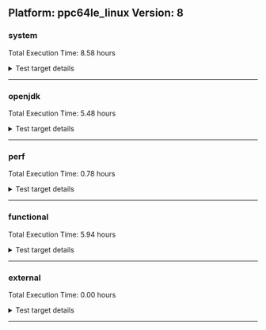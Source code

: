## Platform: ppc64le_linux Version: 8 

###  system
 Total Execution Time:  8.58  hours
<details><summary>Test target details</summary>

| Test Name | Time |
| --- | --- |
| TestJlmRemoteThreadAuth_0 | 758421.00  ms|
| TestJlmRemoteThreadAuth_1 | 730643.00  ms|
| TestJlmRemoteThreadNoAuth_0 | 720322.00  ms|
| TestJlmRemoteThreadNoAuth_1 | 700472.00  ms|
| MiniMix_aot_5m_0 | 691215.00  ms|
| TestJlmRemoteClassAuth_0 | 670221.00  ms|
| TestJlmRemoteClassNoAuth_0 | 651254.00  ms|
| TestJlmRemoteClassAuth_1 | 645813.00  ms|
| TestJlmRemoteClassNoAuth_1 | 628321.00  ms|
| SharedClasses.SCM23.MultiCL_0 | 563553.00  ms|
| SharedClasses.SCM23.MultiCL_1 | 494131.00  ms|
| SharedClasses.SCM23.MultiThreadMultiCL_1 | 412065.00  ms|
| SharedClasses.SCM23.MultiThreadMultiCL_0 | 399437.00  ms|
| TestJlmRemoteMemoryAuth_0 | 355839.00  ms|
| ConcurrentLoadTest_5m_1 | 350662.00  ms|
| ConcurrentLoadTest_5m_0 | 347941.00  ms|
| MiniMix_5m_0 | 345604.00  ms|
| TestJlmRemoteMemoryNoAuth_0 | 344053.00  ms|
| MiniMix_5m_1 | 343866.00  ms|
| MiniMix_5min_jdk8_0 | 331696.00  ms|
| TestJlmRemoteMemoryAuth_1 | 331157.00  ms|
| TestJlmRemoteMemoryNoAuth_1 | 321548.00  ms|
| DBBLoadTest_5m_1 | 312552.00  ms|
| NioLoadTest_5m_1 | 310542.00  ms|
| NioLoadTest_5m_0 | 310447.00  ms|
| DBBLoadTest_5m_0 | 310130.00  ms|
| MauveSingleThrdLoad_J9_5m_0 | 306028.00  ms|
| MauveSingleInvocLoad_J9_5m_0 | 305856.00  ms|
| MauveSingleInvocLoad_J9_5m_1 | 305613.00  ms|
| MauveSingleThrdLoad_J9_5m_1 | 305522.00  ms|
| DaaLoadTest_daa1_5m_0 | 305141.00  ms|
| DaaLoadTest_all_5m_0 | 305055.00  ms|
| MauveMultiThrdLoad_5m_1 | 305054.00  ms|
| LambdaLoadTest_J9_5m_0 | 305054.00  ms|
| LambdaLoadTest_CS_5m_0 | 304980.00  ms|
| DaaLoadTest_daa2_5m_0 | 304977.00  ms|
| DaaLoadTest_daa1_CS_5m_0 | 304907.00  ms|
| DaaLoadTest_daa3_5m_0 | 304827.00  ms|
| DaaLoadTest_all_CS_5m_0 | 304782.00  ms|
| HeapHogLoadTest_5m_0 | 304756.00  ms|
| LambdaLoadTest_HS_5m_1 | 304751.00  ms|
| DaaLoadTest_daa1_5m_1 | 304743.00  ms|
| MauveMultiThrdLoad_5m_0 | 304742.00  ms|
| DaaLoadTest_daa2_CS_5m_0 | 304714.00  ms|
| LambdaLoadTest_J9_5m_1 | 304654.00  ms|
| ObjectTreeLoadTest_5m_0 | 304644.00  ms|
| LambdaLoadTest_HS_5m_0 | 304480.00  ms|
| DaaLoadTest_all_5m_1 | 304475.00  ms|
| DaaLoadTest_daa3_CS_5m_0 | 304474.00  ms|
| ClassLoadingTest_CS_5m_0 | 304468.00  ms|
| DaaLoadTest_daa2_5m_1 | 304468.00  ms|
| MathLoadTest_bigdecimal_CS_5m_0 | 304457.00  ms|
| MathLoadTest_all_CS_5m_0 | 304433.00  ms|
| MathLoadTest_autosimd_CS_5m_0 | 304300.00  ms|
| HeapHogLoadTest_5m_1 | 304214.00  ms|
| DaaLoadTest_daa3_5m_1 | 304184.00  ms|
| ObjectTreeLoadTest_5m_1 | 304137.00  ms|
| ClassLoadingTest_5m_0 | 304137.00  ms|
| MauveSingleInvocLoad_HS_5m_0 | 304129.00  ms|
| MauveSingleThrdLoad_HS_5m_0 | 304129.00  ms|
| ClassLoadingTest_5m_1 | 304002.00  ms|
| MathLoadTest_all_5m_1 | 303934.00  ms|
| MauveSingleThrdLoad_HS_5m_1 | 303868.00  ms|
| MathLoadTest_bigdecimal_5m_1 | 303858.00  ms|
| MauveSingleInvocLoad_HS_5m_1 | 303850.00  ms|
| UtilLoadTest_5m_1 | 303842.00  ms|
| MathLoadTest_autosimd_5m_1 | 303756.00  ms|
| LangLoadTest_5m_1 | 303746.00  ms|
| UtilLoadTest_5m_0 | 303724.00  ms|
| MathLoadTest_bigdecimal_5m_0 | 303720.00  ms|
| MathLoadTest_all_5m_0 | 303676.00  ms|
| LangLoadTest_5m_0 | 303568.00  ms|
| MathLoadTest_autosimd_5m_0 | 303545.00  ms|
| HCRLateAttachWorkload_0 | 266501.00  ms|
| HCRLateAttachWorkload_1 | 255337.00  ms|
| SharedClasses.SCM23.MultiThread_1 | 235231.00  ms|
| SharedClasses.SCM23.MultiThread_0 | 232270.00  ms|
| MauveSingleThrdLoad_HS_0 | 207944.00  ms|
| SharedClasses.SCM01.SingleCL_0 | 190752.00  ms|
| MauveMultiThrdLoad_0 | 162693.00  ms|
| ConcurrentLoadTest_0 | 161741.00  ms|
| TestJlmRemoteNotifierProxyAuth_0 | 149087.00  ms|
| TestJlmRemoteNotifierProxyAuth_1 | 145368.00  ms|
| NioLoadTest_0 | 141283.00  ms|
| SharedClasses.SCM01.MultiCL_0 | 129537.00  ms|
| SharedClasses.SCM01.MultiCL_1 | 128225.00  ms|
| SC_Softmx_UpDown_1 | 120855.00  ms|
| SC_Softmx_UpDown_0 | 116338.00  ms|
| SC_Softmx_Increase_1 | 110055.00  ms|
| SC_Softmx_Increase_0 | 109478.00  ms|
| SharedClassesAPI_0 | 100054.00  ms|
| SharedClassesAPI_1 | 98353.00  ms|
| SharedClasses.SCM01.MultiThreadMultiCL_1 | 97592.00  ms|
| MathLoadTest_all_0 | 96601.00  ms|
| SharedClasses.SCM01.MultiThreadMultiCL_0 | 94865.00  ms|
| MathLoadTest_bigdecimal_0 | 88158.00  ms|
| SharedClasses.SCM01.MultiThread_1 | 64933.00  ms|
| SharedClasses.SCM01.MultiThread_0 | 64523.00  ms|
| SharedClasses.SCM23.SingleCL_1 | 49148.00  ms|
| SharedClasses.SCM23.SingleCL_0 | 48387.00  ms|
| SharedClasses.SCM01.SingleCL_1 | 48186.00  ms|
| ParallelStreamsLoadTest_J9_0 | 45483.00  ms|
| ParallelStreamsLoadTest_CS_0 | 44926.00  ms|
| ParallelStreamsLoadTest_J9_1 | 41747.00  ms|
| ClassLoadingTest_0 | 39599.00  ms|
| LockingLoadTest_0 | 33809.00  ms|
| LockingLoadTest_1 | 32738.00  ms|
| TestJlmLocal_0 | 28207.00  ms|
| ParallelStreamsLoadTest_HS_1 | 28205.00  ms|
| TestJlmLocal_1 | 27293.00  ms|
| ParallelStreamsLoadTest_HS_0 | 26866.00  ms|
| SharedClassesWorkload_0 | 19622.00  ms|
| SharedClassesWorkload_1 | 19517.00  ms|
| DirectByteBufferLoadTest_0 | 19205.00  ms|
| OAuthTest_0 | 13990.00  ms|
| UtilLoadTest_0 | 8685.00  ms|
| LangLoadTest_0 | 8518.00  ms|
| MauveSingleInvocLoad_HS_0 | 7767.00  ms|
| MathLoadTest_autosimd_0 | 5867.00  ms|
| jcstress_SampleTestBench_0 | 5855.00  ms|
| TestIBMJlmLocal_0 | 2933.00  ms|
| TestIBMJlmLocal_1 | 2728.00  ms|
| LambdaLoadTest_Hotspot_0 | 2605.00  ms|
| MachineInfo_0 | 653.00  ms|
| JdiTest_2 | 21.00  ms|
| JdiTest_1 | 21.00  ms|
| JdiTest_0 | 21.00  ms|
| MauveSingleInvocLoad_CS_5m_0 | 20.00  ms|
| MauveSingleThrdLoad_CS_5m_0 | 20.00  ms|
| MauveMultiThrdLoad_CS_5m_0 | 19.00  ms|
| TestJlmRemoteMemoryNoAuth_2 | 19.00  ms|
| ConcurrentLoadTest_5m_2 | 17.00  ms|
| MathLoadTest_all_5m_2 | 17.00  ms|
| MiniMix_5m_2 | 17.00  ms|
| DBBLoadTest_5m_2 | 17.00  ms|
| LockingLoadTest_2 | 17.00  ms|
| UtilLoadTest_5m_2 | 16.00  ms|
| SC_Softmx_JitAot_Linux_1 | 16.00  ms|
| LangLoadTest_5m_2 | 16.00  ms|
| HCRLateAttachWorkload_2 | 16.00  ms|
| TestIBMJlmRemoteClassNoAuth_SE80_Linux_1 | 16.00  ms|
| TestIBMJlmRemoteClassNoAuth_SE80_0 | 16.00  ms|
| TestIBMJlmRemoteClassAuth_SE80_1 | 16.00  ms|
| SC_Softmx_JitAot_Linux_0 | 16.00  ms|
| TestJlmRemoteMemoryAuth_2 | 15.00  ms|
| SC_Softmx_JitAot_1 | 15.00  ms|
| SC_Softmx_JitAot_0 | 15.00  ms|
| MauveMultiThrdLoad_5m_2 | 15.00  ms|
| TestIBMJlmRemoteClassAuth_SE80_0 | 15.00  ms|
| ClassLoadingTest_5m_2 | 15.00  ms|
| TestIBMJlmRemoteMemoryAuth_SE80_Linux_0 | 15.00  ms|
| TestIBMJlmRemoteMemoryNoAuth_SE80_Linux_0 | 15.00  ms|
| TestIBMJlmRemoteClassAuth_SE80_Linux_1 | 15.00  ms|
| MauveSingleInvocLoad_HS_5m_2 | 15.00  ms|
| TestJlmRemoteClassNoAuth_2 | 15.00  ms|
| TestIBMJlmRemoteClassNoAuth_SE80_1 | 15.00  ms|
| TestJlmRemoteThreadNoAuth_2 | 15.00  ms|
| TestIBMJlmRemoteMemoryNoAuth_SE80_Linux_1 | 15.00  ms|
| TestIBMJlmRemoteMemoryNoAuth_SE80_0 | 15.00  ms|
| TestIBMJlmRemoteMemoryAuth_SE80_1 | 15.00  ms|
| TestIBMJlmRemoteMemoryAuth_SE80_Linux_1 | 15.00  ms|
| TestIBMJlmRemoteClassNoAuth_SE80_Linux_0 | 15.00  ms|
| TestIBMJlmRemoteClassAuth_SE80_Linux_0 | 15.00  ms|
| TestJlmRemoteNotifierProxyAuth_2 | 15.00  ms|
| MathLoadTest_autosimd_5m_2 | 14.00  ms|
| TestIBMJlmRemoteMemoryNoAuth_SE80_1 | 14.00  ms|
| TestIBMJlmRemoteMemoryAuth_SE80_0 | 14.00  ms|
| TestJlmRemoteClassAuth_2 | 14.00  ms|
| TestJlmLocal_2 | 14.00  ms|
| TestJlmRemoteThreadAuth_2 | 14.00  ms|
| MathLoadTest_bigdecimal_5m_2 | 14.00  ms|
| LambdaLoadTest_HS_5m_2 | 14.00  ms|
| NioLoadTest_5m_2 | 14.00  ms|
| UtilLoadTest_2 | 14.00  ms|
| MauveSingleThrdLoad_HS_1 | 14.00  ms|
| ParallelStreamsLoadTest_HS_2 | 13.00  ms|
| MauveSingleThrdLoad_HS_5m_2 | 13.00  ms|
| NioLoadTest_2 | 13.00  ms|
| LangLoadTest_1 | 13.00  ms|
| MauveMultiThrdLoad_1 | 13.00  ms|
| MathLoadTest_autosimd_1 | 13.00  ms|
| MathLoadTest_all_2 | 13.00  ms|
| MathLoadTest_all_1 | 13.00  ms|
| MathLoadTest_bigdecimal_1 | 13.00  ms|
| MathLoadTest_autosimd_2 | 13.00  ms|
| UtilLoadTest_1 | 13.00  ms|
| ClassLoadingTest_1 | 13.00  ms|
| ClassLoadingTest_2 | 13.00  ms|
| MauveMultiThrdLoad_2 | 13.00  ms|
| MauveSingleThrdLoad_HS_2 | 12.00  ms|
| LambdaLoadTest_Hotspot_2 | 12.00  ms|
| DirectByteBufferLoadTest_2 | 12.00  ms|
| MathLoadTest_bigdecimal_2 | 12.00  ms|
| DirectByteBufferLoadTest_1 | 12.00  ms|
| LambdaLoadTest_Hotspot_1 | 12.00  ms|
| NioLoadTest_1 | 12.00  ms|
| MauveSingleInvocLoad_HS_2 | 12.00  ms|
| ConcurrentLoadTest_1 | 12.00  ms|
| LangLoadTest_2 | 12.00  ms|
| MauveSingleInvocLoad_HS_1 | 12.00  ms|
| ConcurrentLoadTest_2 | 12.00  ms|
</details>

---

###  openjdk
 Total Execution Time:  5.48  hours
<details><summary>Test target details</summary>

| Test Name | Time |
| --- | --- |
| jdk_security3_1 | 1283429.00  ms|
| jdk_security3_0 | 1266617.00  ms|
| hotspot_jre_0 | 1213611.00  ms|
| jdk_jfr_0 | 1163857.00  ms|
| jdk_jfr_1 | 1017109.00  ms|
| hotspot_jre_1 | 1016337.00  ms|
| jdk_other_0 | 981090.00  ms|
| jdk_other_1 | 978230.00  ms|
| jdk_nio_0 | 807842.00  ms|
| jdk_util_0 | 744400.00  ms|
| jdk_nio_1 | 715399.00  ms|
| jdk_util_1 | 677623.00  ms|
| jdk_jdi_0 | 585694.00  ms|
| jdk_rmi_0 | 518467.00  ms|
| jdk_rmi_1 | 478232.00  ms|
| jdk_net_0 | 371628.00  ms|
| jdk_net_1 | 346414.00  ms|
| jdk_jmx_0 | 309957.00  ms|
| hotspot_custom_0 | 306887.00  ms|
| hotspot_custom_1 | 305746.00  ms|
| jdk_beans_0 | 280633.00  ms|
| jdk_tools_0 | 265804.00  ms|
| jdk_lang_1 | 262642.00  ms|
| jdk_lang_0 | 241206.00  ms|
| jdk_jmx_1 | 236428.00  ms|
| jdk_security4_0 | 233601.00  ms|
| jdk_security4_1 | 232058.00  ms|
| jdk_tools_1 | 180873.00  ms|
| jdk_jdi_jdk8_1 | 180649.00  ms|
| jdk_jdi_jdk8_0 | 179954.00  ms|
| jdk_imageio_1 | 176037.00  ms|
| jdk_beans_1 | 175188.00  ms|
| jdk_imageio_0 | 170796.00  ms|
| jdk_instrument_0 | 166899.00  ms|
| jdk_instrument_1 | 140285.00  ms|
| jdk_security1_0 | 139855.00  ms|
| jdk_math_0 | 139292.00  ms|
| jdk_security1_1 | 137008.00  ms|
| jdk_math_1 | 135029.00  ms|
| jdk_security2_0 | 128264.00  ms|
| jdk_security2_1 | 120903.00  ms|
| jdk_time_0 | 105256.00  ms|
| jdk_io_0 | 97294.00  ms|
| jdk_time_1 | 94727.00  ms|
| jdk_io_1 | 85589.00  ms|
| jdk_management_0 | 71080.00  ms|
| jdk_management_1 | 56012.00  ms|
| jdk_text_0 | 48291.00  ms|
| jdk_text_1 | 40078.00  ms|
| jdk_custom_0 | 37862.00  ms|
| jdk_custom_1 | 28812.00  ms|
| langtools_custom_0 | 11014.00  ms|
| langtools_custom_1 | 7842.00  ms|
| hotspot_compiler_0 | 5873.00  ms|
| hotspot_compiler_1 | 4419.00  ms|
| hotspot_serviceability_1 | 4373.00  ms|
| hotspot_gc_1 | 4368.00  ms|
| hotspot_serviceability_0 | 4252.00  ms|
| hotspot_gc_0 | 4199.00  ms|
| hotspot_runtime_1 | 3946.00  ms|
| hotspot_runtime_0 | 3941.00  ms|
| hotspot_all_0 | 3752.00  ms|
| jdk_swing_2 | 27.00  ms|
| jdk_2d_1 | 21.00  ms|
| jdk_security4_2 | 20.00  ms|
| jdk_awt_0 | 20.00  ms|
| jdk_awt_2 | 20.00  ms|
| jdk_sound_0 | 19.00  ms|
| jdk_sound_2 | 19.00  ms|
| jdk_2d_2 | 19.00  ms|
| jdk_2d_0 | 19.00  ms|
| jdk_swing_1 | 18.00  ms|
| jdk_awt_1 | 18.00  ms|
| jdk_sound_1 | 18.00  ms|
| jdk_jdi_jdk8_2 | 18.00  ms|
| jdk_swing_0 | 17.00  ms|
| jdk_custom_2 | 17.00  ms|
| hotspot_all_1 | 17.00  ms|
| jdk_net_2 | 16.00  ms|
| jdk_lang_2 | 16.00  ms|
| jdk_instrument_2 | 16.00  ms|
| jdk_util_2 | 16.00  ms|
| jdk_nio_2 | 16.00  ms|
| jdk_management_2 | 16.00  ms|
| jdk_tools_2 | 15.00  ms|
| jdk_math_2 | 15.00  ms|
| jdk_jmx_2 | 15.00  ms|
| jdk_time_2 | 15.00  ms|
| jdk_other_2 | 15.00  ms|
| jdk_jfr_2 | 15.00  ms|
| jdk_beans_2 | 15.00  ms|
| hotspot_all_2 | 15.00  ms|
| jdk_security3_2 | 15.00  ms|
| jdk_text_2 | 14.00  ms|
| jdk_security2_2 | 14.00  ms|
| jdk_security1_2 | 14.00  ms|
| jdk_rmi_2 | 14.00  ms|
| hotspot_compiler_2 | 14.00  ms|
| jdk_imageio_2 | 14.00  ms|
| hotspot_jre_2 | 14.00  ms|
| hotspot_serviceability_2 | 14.00  ms|
| jdk_io_2 | 13.00  ms|
| langtools_custom_2 | 13.00  ms|
| hotspot_custom_2 | 13.00  ms|
| hotspot_runtime_2 | 13.00  ms|
| hotspot_gc_2 | 13.00  ms|
| jdk_jdi_1 | 11.00  ms|
| jdk_jdi_2 | 11.00  ms|
</details>

---

###  perf
 Total Execution Time:  0.78  hours
<details><summary>Test target details</summary>

| Test Name | Time |
| --- | --- |
| renaissance-fj-kmeans_0 | 434206.00  ms|
| renaissance-movie-lens_0 | 390105.00  ms|
| renaissance-als_0 | 321516.00  ms|
| renaissance-future-genetic_0 | 281900.00  ms|
| renaissance-chi-square_0 | 199749.00  ms|
| renaissance-philosophers_0 | 183571.00  ms|
| renaissance-gauss-mix_0 | 172015.00  ms|
| renaissance-dec-tree_0 | 160120.00  ms|
| renaissance-mnemonics_0 | 146231.00  ms|
| renaissance-par-mnemonics_0 | 128899.00  ms|
| renaissance-finagle-http_0 | 97934.00  ms|
| renaissance-log-regression_0 | 84536.00  ms|
| dacapo-eclipse_0 | 66420.00  ms|
| renaissance-scala-kmeans_0 | 41426.00  ms|
| dacapo-jython_0 | 31475.00  ms|
| dacapo-h2_0 | 25772.00  ms|
| dacapo-avrora_0 | 15667.00  ms|
| dacapo-sunflow_0 | 8089.00  ms|
| dacapo-pmd_0 | 7042.00  ms|
| dacapo-luindex_0 | 5838.00  ms|
| dacapo-xalan_0 | 4891.00  ms|
| dacapo-fop_0 | 4687.00  ms|
| renaissance-akka-uct_0 | 28.00  ms|
| dacapo-lusearch-fix_0 | 28.00  ms|
| renaissance-naive-bayes_0 | 28.00  ms|
| renaissance-finagle-chirper_0 | 25.00  ms|
| renaissance-db-shootout_0 | 24.00  ms|
| dacapo-tomcat_0 | 22.00  ms|
| IdleMicrobenchmark_J9_0 | 22.00  ms|
| IdleMicrobenchmark_HS_0 | 20.00  ms|
</details>

---

###  functional
 Total Execution Time:  5.94  hours
<details><summary>Test target details</summary>

| Test Name | Time |
| --- | --- |
| cmdLineTester_vmRuntimeState_0 | 1517356.00  ms|
| testJITServer_0 | 707110.00  ms|
| testJITServer_1 | 705731.00  ms|
| testDefaultDisclaimMemory_3 | 695107.00  ms|
| testSoftMxDisclaimMemory_3 | 667687.00  ms|
| testSCCacheManagement_0 | 640984.00  ms|
| SyntheticGCWorkload_DoubleMap_J9_0 | 600698.00  ms|
| testRASAPI_0 | 517661.00  ms|
| jsr292Test_JitCount0_jdk8_0 | 401399.00  ms|
| threadMXBeanTestSuite1_7 | 400900.00  ms|
| jit_hw_0 | 379081.00  ms|
| StringPeepholeTest_0 | 363201.00  ms|
| threadMXBeanTestSuite2_3 | 345091.00  ms|
| threadMXBeanTestSuite2_0 | 344899.00  ms|
| threadMXBeanTestSuite1_4 | 328863.00  ms|
| jit_hwWarm_0 | 308690.00  ms|
| jit_jar_0 | 302207.00  ms|
| cmdLineTester_GCRegressionTests_3 | 259851.00  ms|
| cmdLineTester_GCRegressionTests_2 | 256143.00  ms|
| cmdLineTester_GCRegressionTests_0 | 254684.00  ms|
| cmdLineTester_GCRegressionTests_1 | 252702.00  ms|
| cmdLineTester_jvmtitests_hcr_SE80_3 | 201413.00  ms|
| J9vmTest_4 | 179873.00  ms|
| J9vmTest_3 | 179574.00  ms|
| J9vmTest_0 | 171452.00  ms|
| J9vmTest_5 | 170668.00  ms|
| cmdLineTester_jvmtitests_hcr_OSRG_nongold_SE80_3 | 163313.00  ms|
| cmdLineTester_jvmtitests_hcr_OSRG_nongold_SE80_4 | 162731.00  ms|
| cmdLineTester_jvmtitests_hcr_OSRG_nongold_SE80_1 | 162335.00  ms|
| MBCS_Tests_charsets_0 | 156748.00  ms|
| jsr335tests_SE80_1 | 146961.00  ms|
| MBCS_Tests_charsets8_0 | 145847.00  ms|
| jit_tr_0 | 141718.00  ms|
| cmdLineTester_verbosetest_1 | 127784.00  ms|
| SharedCPEntryInvokerTests_2 | 123056.00  ms|
| TestArrayCopy_0 | 121716.00  ms|
| TestArrayCopy_2 | 121707.00  ms|
| TestArrayCopy_openj9_none_SCC_0 | 121553.00  ms|
| TestArrayCopy_openj9_none_SCC_2 | 121547.00  ms|
| TestArrayCopy_3 | 121440.00  ms|
| TestArrayCopy_1 | 121379.00  ms|
| TestArrayCopy_openj9_none_SCC_3 | 121223.00  ms|
| TestArrayCopy_openj9_none_SCC_1 | 121207.00  ms|
| cmdLineTester_verbosetest_6 | 119977.00  ms|
| cmdLineTester_shrcdbgddrext_1 | 114235.00  ms|
| cmdLineTester_pltest_0 | 114064.00  ms|
| cmdLineTester_verbosetest_2 | 111242.00  ms|
| jsr335tests_SE80_3 | 110236.00  ms|
| cmdLineTester_shrcdbgddrext_0 | 109922.00  ms|
| jsr335tests_SE80_5 | 108830.00  ms|
| cmdLineTester_pltest_j9sig_ext_0 | 108081.00  ms|
| cmdLineTester_verbosetest_0 | 104343.00  ms|
| cmdLineTester_verbosetest_3 | 102727.00  ms|
| jsr335tests_SE80_4 | 102084.00  ms|
| jsr335tests_SE80_7 | 98245.00  ms|
| jsr335tests_SE80_2 | 89759.00  ms|
| cmdLineTester_fieldwatchtests_0 | 86031.00  ms|
| gc_rwlocktest_0 | 80117.00  ms|
| jsr335tests_SE80_0 | 79339.00  ms|
| gcPolicyNogcOOMTest_0 | 75348.00  ms|
| testSoftMxDisclaimMemory_1 | 72388.00  ms|
| cmdLineTester_classesdbgddrext_1 | 71868.00  ms|
| cmdLineTester_jvmtitests_hcr_OSRG_nongold_SE80_0 | 70420.00  ms|
| testSoftMxLocal_3 | 69316.00  ms|
| cmdLineTester_classesdbgddrext_0 | 66898.00  ms|
| testOSMXBeanLocal_0 | 66424.00  ms|
| testOSMXBeanLocal_1 | 66179.00  ms|
| cmdLineTest_J9test_extended_0 | 66078.00  ms|
| testvmcheck_0 | 65246.00  ms|
| testSoftMxLocal_1 | 63237.00  ms|
| testSoftMxLocal_2 | 62128.00  ms|
| testOSMXBeanRemote_0 | 62109.00  ms|
| testGuestOSMXBeanRemote_0 | 61820.00  ms|
| testOSMXBeanRemote_1 | 61743.00  ms|
| testGuestOSMXBeanRemote_1 | 61726.00  ms|
| regressionBucketDefault_0 | 61641.00  ms|
| regressionBucketDefault_1 | 61602.00  ms|
| testvmcheck_1 | 60767.00  ms|
| cmdLineTester_loopReduction_0 | 60373.00  ms|
| testvmcheck_5 | 60068.00  ms|
| testSoftMxLocal_0 | 59883.00  ms|
| testvmcheck_4 | 59386.00  ms|
| testvmcheck_6 | 58982.00  ms|
| memleaksTest_0 | 57960.00  ms|
| testDDRExt_Callsites_0 | 54369.00  ms|
| cmdLineTester_callsitedbgddrext_openj9_0 | 53775.00  ms|
| cmdLineTester_decompilationTests_0 | 51468.00  ms|
| cmdLineTester_decompilationTests_1 | 50721.00  ms|
| testSoftMxDisclaimMemory_2 | 49817.00  ms|
| TestJcmd_0 | 49125.00  ms|
| JCL_Test_SE80_0 | 48662.00  ms|
| JCL_Test_SE80_1 | 48535.00  ms|
| JCL_Test_SE80_2 | 48353.00  ms|
| SCURLClassLoaderTests_SE80_0 | 45963.00  ms|
| cmdLineTester_jvmtitests_2 | 45716.00  ms|
| SCURLClassLoaderNPTests_SE80_1 | 45703.00  ms|
| cmdLineTester_GCCheck_3 | 45625.00  ms|
| cmdLineTester_GCCheck_0 | 45567.00  ms|
| SCURLClassLoaderNPTests_SE80_0 | 45336.00  ms|
| cmdLineTester_jvmtitests_1 | 45257.00  ms|
| SCURLClassLoaderTests_SE80_1 | 45130.00  ms|
| cmdLineTester_GCCheck_2 | 44734.00  ms|
| cmdLineTester_jvmtitests_0 | 44326.00  ms|
| cmdLineTester_jvmtitests_8 | 44180.00  ms|
| MBCS_Tests_jdbc41_ja_JP_linux_0 | 44083.00  ms|
| cmdLineTester_jvmtitests_7 | 42450.00  ms|
| cmdLineTester_jvmtitests_6 | 42429.00  ms|
| testOpenJ9DiagnosticsMXBean_0 | 42336.00  ms|
| cmdLineTester_dumpromclasstests_0 | 40625.00  ms|
| ThreadRegressionTests_0 | 40463.00  ms|
| cmdLineTester_GCCheck_1 | 40373.00  ms|
| ThreadRegressionTests_4 | 40256.00  ms|
| testSCCMLSnapshot_0 | 40004.00  ms|
| testSCCMLSnapshot_1 | 39636.00  ms|
| testDDRExt_Class_0 | 38714.00  ms|
| testSoftMxDisclaimMemory_0 | 36387.00  ms|
| TestAttachAPI_SE80_0 | 35953.00  ms|
| MBCS_Tests_jdbc41_ko_KR_linux_0 | 34883.00  ms|
| threadMXBeanTimedParkTest_3 | 34694.00  ms|
| threadMXBeanTimedParkTest_0 | 34640.00  ms|
| VmArgumentTests_0 | 33150.00  ms|
| jit_vich_0 | 31324.00  ms|
| cmdLineTest_J9test_common_0 | 31223.00  ms|
| cmdLineTester_fastClassHashTable_0 | 30957.00  ms|
| testDDRExt_SharedClasses_0 | 30889.00  ms|
| cmdLineTester_jvmtitests_debug_openj9_none_SCC_7 | 30678.00  ms|
| MBCS_Tests_jdbc41_zh_CN_linux_0 | 30307.00  ms|
| cmdLineTester_jvmtitests_debug_openj9_none_SCC_10 | 30191.00  ms|
| cmdLineTester_jvmtitests_debug_openj9_none_SCC_3 | 30177.00  ms|
| cmdLineTester_jvmtitests_debug_openj9_none_SCC_8 | 29928.00  ms|
| cmdLineTester_jvmtitests_debug_openj9_none_SCC_6 | 29052.00  ms|
| cmdLineTester_jvmtitests_debug_openj9_none_SCC_1 | 28778.00  ms|
| testDDRExtJunit_StackMap_0 | 28414.00  ms|
| cmdLineTester_jython_6 | 27536.00  ms|
| cmdLineTester_jvmtitests_hcr_SE80_4 | 26856.00  ms|
| cmdLineTester_jython_3 | 26706.00  ms|
| testDDRExtJunit_CollisionResilientHashtable_0 | 26449.00  ms|
| testDDRExt_General_0 | 26275.00  ms|
| cmdLineTester_jvmtitests_hcr_SE80_8 | 25976.00  ms|
| cmdLineTester_jvmtitests_hcr_SE80_9 | 25960.00  ms|
| cmdLineTester_jvmtitests_hcr_SE80_2 | 25941.00  ms|
| cmdLineTester_jvmtitests_hcr_SE80_10 | 25870.00  ms|
| cmdLineTester_jvmtitests_hcr_SE80_0 | 25734.00  ms|
| cmdLineTester_SCHelperCompatTests_unix_0 | 25730.00  ms|
| MBCS_Tests_jdbc41_zh_TW_linux_0 | 25714.00  ms|
| cmdLineTester_jvmtitests_hcr_SE80_1 | 25655.00  ms|
| cmdLineTester_SCHelperCompatTests_unix_1 | 25621.00  ms|
| cmdLineTester_XcheckJNI_0 | 25477.00  ms|
| testDDRExtJunit_FindExtThread_0 | 24688.00  ms|
| testDDRExtJunit_MonitorsAndDeadlock4_1 | 24230.00  ms|
| jit_recognizedMethod_4 | 24184.00  ms|
| threadMXBeanTestSuite1_0 | 23684.00  ms|
| threadMXBeanTestSuite1_3 | 23365.00  ms|
| testDDRExtJunit_MonitorsAndDeadlock3_1 | 23328.00  ms|
| testDDRExtJunit_MonitorsAndDeadlock2_1 | 22575.00  ms|
| testDDRExtJunit_MonitorsAndDeadlock5_1 | 22323.00  ms|
| testDDRExt_JITExt_0 | 22319.00  ms|
| shrtest_linux_SE80_1 | 22036.00  ms|
| shrtest_linux_SE80_0 | 21633.00  ms|
| cmdLineTester_SCURLHelperTests_80_0 | 21623.00  ms|
| cmdLineTester_SCURLHelperTests_80_1 | 21526.00  ms|
| testDefaultDisclaimMemory_2 | 21498.00  ms|
| testDDRExtJunit_MonitorsAndDeadlock6_1 | 21301.00  ms|
| cmdLineTester_GCRotatingVerboseLogTests_0 | 20980.00  ms|
| cmdLineTester_GCRotatingVerboseLogTests_4 | 20945.00  ms|
| cmdLineTester_GCRotatingVerboseLogTests_2 | 20943.00  ms|
| cmdLineTester_GCRotatingVerboseLogTests_3 | 20930.00  ms|
| cmdLineTester_GCRotatingVerboseLogTests_1 | 20925.00  ms|
| testDefaultDisclaimMemory_1 | 19696.00  ms|
| cmdLineTester_decompilationTests_nongold_0 | 19536.00  ms|
| TestFileLocking_SE80_0 | 19436.00  ms|
| testSCCMLTests2_1 | 19147.00  ms|
| cmdLineTester_decompilationTests_nongold_3 | 19119.00  ms|
| SharedClassesSysVTesting_0 | 18953.00  ms|
| testJCMMXBeanRemote_SE80_1 | 18745.00  ms|
| testJCMMXBeanRemote_SE80_0 | 18676.00  ms|
| jsr292Test_jdk8_special_0 | 18504.00  ms|
| jsr292Test_jdk8_0 | 18194.00  ms|
| fibTest_0 | 18183.00  ms|
| testSCCMLTests4_1 | 18155.00  ms|
| TestAttachErrorHandling_SE80_0 | 18081.00  ms|
| JCL_TEST_Java-Security_SE80_0 | 17938.00  ms|
| testDDRExtJunit_MonitorsAndDeadlock1_1 | 17769.00  ms|
| testSCCMLTests2_0 | 17497.00  ms|
| testSCCMLTests3_0 | 17331.00  ms|
| jit_jitt_1 | 16641.00  ms|
| jit_jitt_0 | 16561.00  ms|
| jit_jitt_2 | 16522.00  ms|
| cmdLineTester_jython_1 | 16472.00  ms|
| jit_jitt_3 | 16439.00  ms|
| jit_jitt_openj9_none_SCC_3 | 16404.00  ms|
| jit_jitt_openj9_none_SCC_2 | 16299.00  ms|
| jit_jitt_openj9_none_SCC_0 | 16241.00  ms|
| cmdLineTester_jython_4 | 16193.00  ms|
| jit_jitt_openj9_none_SCC_1 | 16183.00  ms|
| testSCCMLTests1_openj9_0 | 15543.00  ms|
| testSCCMLTests3_1 | 15413.00  ms|
| testSCCMLTests1_openj9_1 | 14990.00  ms|
| TestRefreshGCSpecialClassesCache_BCI_EXTENDED_HCR_JIT_ON_SE80_0 | 14930.00  ms|
| TestFlushReflectionCache_SE80_2 | 14774.00  ms|
| TestRefreshGCSpecialClassesCache_BCI_FAST_HCR_JIT_ON_SE80_0 | 14596.00  ms|
| TestRefreshGCSpecialClassesCache_NOBCI_JIT_ON_SE80_0 | 14469.00  ms|
| memoryCategories_0 | 14255.00  ms|
| testDDRExtJunit_MonitorsAndDeadlock4_0 | 13885.00  ms|
| gcNotificationTest_OptAvgpause_1 | 13459.00  ms|
| gcNotificationTest_GenCon_1 | 13452.00  ms|
| gcNotificationTest_Balanced_0 | 13445.00  ms|
| gcNotificationTest_Balanced_1 | 13431.00  ms|
| gcNotificationTest_GenCon_0 | 13430.00  ms|
| gcNotificationTest_OptAvgpause_0 | 13425.00  ms|
| gcNotificationTest_Optthruput_0 | 13415.00  ms|
| gcNotificationTest_Optthruput_1 | 13380.00  ms|
| testDDRExtJunit_MonitorsAndDeadlock2_0 | 13209.00  ms|
| testDDRExtJunit_MonitorsAndDeadlock5_0 | 13185.00  ms|
| testDDRExtJunit_MonitorsAndDeadlock3_0 | 13184.00  ms|
| testDDRExtJunit_MonitorsAndDeadlock1_0 | 13154.00  ms|
| testDDRExtJunit_MonitorsAndDeadlock6_0 | 13097.00  ms|
| cmdLineTester_jvmtitests_debug_7 | 13016.00  ms|
| JCL_Test_JITHelpers_SE80_1 | 12633.00  ms|
| cmdLineTester_jython_5 | 12547.00  ms|
| cmdLineTester_jvmtitests_debug_6 | 12517.00  ms|
| cmdLineTester_jython_2 | 12442.00  ms|
| JCL_Test_JITHelpers_SE80_0 | 12242.00  ms|
| jit_recognizedMethod_1 | 12232.00  ms|
| testSCCMLTests4_0 | 12137.00  ms|
| jit_jitt_array_4 | 11906.00  ms|
| jit_jitt_array_3 | 11883.00  ms|
| jit_jitt_array_5 | 11853.00  ms|
| jit_jitt_array_0 | 11838.00  ms|
| jit_jitt_array_2 | 11801.00  ms|
| jit_jitt_array_6 | 11754.00  ms|
| testDefaultDisclaimMemory_0 | 11663.00  ms|
| jit_hw_1 | 11424.00  ms|
| testSCCMLTests6_0 | 11398.00  ms|
| cmdLineTester_jvmtitests_debug_8 | 11273.00  ms|
| cmdLineTester_jvmtitests_debug_3 | 11248.00  ms|
| testSCCMLTests6_1 | 11246.00  ms|
| jit_hw_2 | 11224.00  ms|
| cmdLineTester_jvmtitests_debug_10 | 11046.00  ms|
| cmdLineTester_jvmtitests_debug_1 | 10771.00  ms|
| testSCCMLSoftmx_0 | 10744.00  ms|
| testSoftMxNotDisclaimMemory_0 | 10514.00  ms|
| testSCCMLSoftmx_1 | 10506.00  ms|
| testSoftMxNotDisclaimMemory_1 | 10347.00  ms|
| testSoftMxNotDisclaimMemory_2 | 10346.00  ms|
| stringConcatOptTest_1 | 10166.00  ms|
| jit_recognizedMethod_3 | 10115.00  ms|
| testSCCMLTests5_0 | 9933.00  ms|
| stringConcatOptTest_0 | 9862.00  ms|
| JCL_Test_JITHelpers_SE80_3 | 9780.00  ms|
| jit_recognizedMethod_2 | 9622.00  ms|
| testSCCMLTests5_1 | 9563.00  ms|
| jit_jitt_array_compress_2 | 9452.00  ms|
| JCL_Test_JITHelpers_SE80_2 | 9445.00  ms|
| jit_jitt_array_compress_0 | 9378.00  ms|
| jit_jitt_array_compress_3 | 9329.00  ms|
| jit_jitt_array_compress_1 | 9323.00  ms|
| jit_jitt_array_1 | 9315.00  ms|
| MBCS_Tests_urlclassloader_ja_JP_linux_0 | 8774.00  ms|
| TestJps_SE80_0 | 8618.00  ms|
| MBCS_Tests_annotation_ko_KR_linux_0 | 8569.00  ms|
| MBCS_Tests_annotation_zh_TW_linux_0 | 8541.00  ms|
| MBCS_Tests_annotation_zh_CN_linux_0 | 8335.00  ms|
| MBCS_Tests_annotation_ja_JP_linux_0 | 8323.00  ms|
| JLM_Tests_interface_SE80_1 | 7608.00  ms|
| JLM_Tests_interface_SE80_0 | 7588.00  ms|
| SoftmxRASTest2_3 | 7548.00  ms|
| SoftmxRASTest1_3 | 6751.00  ms|
| pthreadDestructor_0 | 6355.00  ms|
| pthreadDestructor_1 | 6344.00  ms|
| cmdLineTester_lockWordAlignment_Object_Standard_0 | 6337.00  ms|
| MBCS_Tests_coin_ja_JP_linux_0 | 6312.00  ms|
| MBCS_Tests_coin_zh_CN_linux_0 | 6217.00  ms|
| cmdLineTest_gpTest_0 | 6193.00  ms|
| cmdLineTester_test_0 | 6139.00  ms|
| UnsafeTests_SE80_1 | 6115.00  ms|
| MBCS_Tests_urlclassloader_zh_CN_linux_0 | 6101.00  ms|
| MBCS_Tests_urlclassloader_zh_TW_linux_0 | 6098.00  ms|
| UnsafeTests_SE80_0 | 6061.00  ms|
| MBCS_Tests_coin_ko_KR_linux_0 | 6037.00  ms|
| MBCS_Tests_coin_zh_TW_linux_0 | 6012.00  ms|
| cmdLineTester_SCCommandLineOptionTests_0 | 5995.00  ms|
| UnsafeTests_SE80_2 | 5995.00  ms|
| cmdLineTester_lockWordAlignment_Object_d_0 | 5956.00  ms|
| cmdLineTester_SCCommandLineOptionTests_1 | 5802.00  ms|
| CDSAdaptorTest_0 | 5775.00  ms|
| cmdLineTester_hangTest_0 | 5711.00  ms|
| cmdLineTester_lockWordAlignment_Object_iii_0 | 5692.00  ms|
| cmdLineTester_lockWordAlignment_Object_ii_0 | 5639.00  ms|
| cmdLineTester_lockWordAlignment_Object_i_0 | 5559.00  ms|
| MBCS_Tests_urlclassloader_ko_KR_linux_0 | 4920.00  ms|
| cmdLineTester_jython_0 | 4632.00  ms|
| HashPerformance_0 | 4628.00  ms|
| testJCMMXBeanLocal_SE80_0 | 4592.00  ms|
| cmdLineTester_locales_0 | 4565.00  ms|
| testSCCMLAotMethodOperation_1 | 4547.00  ms|
| finalizerTest_0 | 4395.00  ms|
| testSCCMLAotMethodOperation_0 | 4395.00  ms|
| SecurityTests_0 | 4305.00  ms|
| AttachAPISanity_SE80_0 | 4213.00  ms|
| xlpTests_0 | 4188.00  ms|
| SharedCPEntryInvokerTests_0 | 4098.00  ms|
| xlpTests_1 | 4087.00  ms|
| SharedCPEntryInvokerTests_1 | 4031.00  ms|
| gcPolicyNogcTest_1 | 4024.00  ms|
| cmdLineTester_DataHelperTests_0 | 4013.00  ms|
| cmdLineTester_DataHelperTests_1 | 3967.00  ms|
| testJCMMXBeanLocal_SE80_1 | 3856.00  ms|
| gcPolicyNogcTest_0 | 3829.00  ms|
| threadMXBeanTimersTest_3 | 3680.00  ms|
| ContendedFieldsTests_80_0 | 3663.00  ms|
| testContendedClassLoading_0 | 3644.00  ms|
| threadMXBeanTimersTest_0 | 3642.00  ms|
| jniargtests_1 | 3572.00  ms|
| cmdLineTest_sigabrtHandlingTest_0 | 3523.00  ms|
| jniargtests_2 | 3436.00  ms|
| cmdLineTest_sigxfszHandlingTest_0 | 3435.00  ms|
| cmdLineTester_StoreFilterTests_unix_0 | 3428.00  ms|
| jsr335_interfacePrivateMethod_0 | 3364.00  ms|
| cmdLineTester_xlogTests_0 | 3206.00  ms|
| xlpCodeCacheTests_1 | 3184.00  ms|
| jit_ra_0 | 3157.00  ms|
| TestJmap_SE80_0 | 3083.00  ms|
| xlpCodeCacheTests_3 | 3078.00  ms|
| testCompilerArguments_0 | 3075.00  ms|
| TestJstack_SE80_0 | 3069.00  ms|
| TestManagementAgent_SE80_0 | 3028.00  ms|
| cmdLineTester_javaAssertions_0 | 3019.00  ms|
| cmdLineTester_libpathTestRtf_0 | 3009.00  ms|
| jit_recognizedMethod_0 | 2974.00  ms|
| MBCS_Tests_IDN_ko_KR_linux_0 | 2907.00  ms|
| floatSanityTests_0 | 2877.00  ms|
| floatSanityTests_2 | 2869.00  ms|
| floatSanityTests_1 | 2852.00  ms|
| gcPolicyNogcOOMTest_1 | 2806.00  ms|
| SoftmxRASTest1_0 | 2791.00  ms|
| JCL_TEST_MathMethods_0 | 2699.00  ms|
| HashConsistency_0 | 2692.00  ms|
| MBCS_Tests_IDN_ja_JP_linux_0 | 2684.00  ms|
| SoftmxRASTest2_0 | 2648.00  ms|
| TestSunAttachClasses_SE80_0 | 2603.00  ms|
| testSoftMxDisclaimMemory_GC_3 | 2570.00  ms|
| xlpCodeCacheTests_0 | 2564.00  ms|
| j9vmClassUnloading_4 | 2509.00  ms|
| j9vmClassUnloading_0 | 2495.00  ms|
| j9vmClassUnloading_3 | 2493.00  ms|
| xlpCodeCacheTests_2 | 2433.00  ms|
| SIMDCommonedAddressTest_0 | 2410.00  ms|
| j9vmClassUnloading_5 | 2407.00  ms|
| ContendedFieldsTests_80_1 | 2351.00  ms|
| SeqLoadSimplificationTest_0 | 2296.00  ms|
| SoftmxRASTest1_1 | 2295.00  ms|
| jsr335_interfacePrivateMethod_1 | 2289.00  ms|
| memoryMXBeanShutdownTest_0 | 2282.00  ms|
| testCpuUtilization_testSingleCpuLoadObject_0 | 2255.00  ms|
| BNDCHKSimplifyTest_0 | 2250.00  ms|
| SoftmxRASTest1_2 | 2219.00  ms|
| jit_compareAndBranch_0 | 2219.00  ms|
| testCpuUtilization_testMxBean_0 | 2208.00  ms|
| SoftmxRASTest2_1 | 2162.00  ms|
| SoftmxRASTest2_2 | 2149.00  ms|
| SIMDOptTest_0 | 2143.00  ms|
| JLM_Tests_class_SE80_1 | 2120.00  ms|
| JLM_Tests_class_SE80_0 | 2089.00  ms|
| cmdLineTester_J9securityTests_SE80_0 | 2051.00  ms|
| testClassLoadingDelegation_0 | 2040.00  ms|
| MBCS_Tests_file_zh_CN_linux_0 | 2029.00  ms|
| ContendedFieldsTests_80_3 | 2025.00  ms|
| ContendedFieldsTests_80_2 | 2010.00  ms|
| jit_recognizedMethod_5 | 2004.00  ms|
| jsr292_InDynTest_1 | 1998.00  ms|
| TestJstat_0 | 1984.00  ms|
| TestAttachAPIEnabling_SE80_0 | 1922.00  ms|
| cmdLineTester_libpathTestRtfChild_0 | 1910.00  ms|
| testGuestOSMXBeanLocal_1 | 1876.00  ms|
| JCL_Test_OutOfMemoryError_SE80_1 | 1811.00  ms|
| testStringInterning_0 | 1738.00  ms|
| testStringInterning_1 | 1737.00  ms|
| regressionFastresolve_mode110_0 | 1727.00  ms|
| jsr292_InDynTest_0 | 1722.00  ms|
| reflect_0 | 1702.00  ms|
| regressionFastresolve_mode150_0 | 1701.00  ms|
| JLM_Tests_IBMinternal_SE80_0 | 1691.00  ms|
| JCL_Test_SE80_Native_1 | 1685.00  ms|
| JLM_Tests_IBMinternal_SE80_1 | 1683.00  ms|
| jit_recognizedMethod_6 | 1666.00  ms|
| TestSoftMxCallBackExtend_0 | 1665.00  ms|
| cmdLineTest_J9test_console_0 | 1646.00  ms|
| cmdLineTester_bootStrapStaticVerify_0 | 1636.00  ms|
| TestRefreshGCSpecialClassesCache_BCI_EXTENDED_HCR_SE80_0 | 1635.00  ms|
| testGuestOSMXBeanLocal_0 | 1623.00  ms|
| J9VMInternals_Test_SE80_1 | 1622.00  ms|
| cmdLineTester_reflectCache_0 | 1617.00  ms|
| jsr335_interfaceStaticMethod_0 | 1597.00  ms|
| cmdLineTester_VerboseVerification_0 | 1595.00  ms|
| TestGCClassWithStaticRetransformInBalanced_SE80_0 | 1581.00  ms|
| TestSoftMxCallBackExtend_1 | 1580.00  ms|
| NoSuchMethodTests_0 | 1554.00  ms|
| badUTF8inJNI_2 | 1546.00  ms|
| jsr292Test_jdk8_sm_1 | 1537.00  ms|
| testSoftMxUserScenario_3 | 1533.00  ms|
| cmdLineTester_ShareClassesSimpleSanity_1 | 1523.00  ms|
| jsr292BootstrapTest_jdk8_1 | 1518.00  ms|
| cmdLineTester_ShareClassesSimpleSanity_0 | 1511.00  ms|
| classRelationshipVerifierTests_0 | 1504.00  ms|
| badUTF8inJNI_1 | 1504.00  ms|
| testReflectInvoke_0 | 1503.00  ms|
| RuntimeAnnotationTests_0 | 1502.00  ms|
| truncatedReturnTest_0 | 1499.00  ms|
| badUTF8inJNI_0 | 1493.00  ms|
| JCL_Test_OutOfMemoryError_SE80_0 | 1489.00  ms|
| MBCS_Tests_pref_ja_JP_linux_0 | 1488.00  ms|
| testSoftMxUserScenario_0 | 1482.00  ms|
| testStringStreams_0 | 1477.00  ms|
| TestSoftMxCallBackOOM_0 | 1466.00  ms|
| CtorBCVTests_0 | 1443.00  ms|
| testSoftMxDisclaimMemory_GC_0 | 1436.00  ms|
| jniOnLoadExceptions_1 | 1433.00  ms|
| ConstantPoolTests_0 | 1433.00  ms|
| testSoftMxUserScenario_1 | 1432.00  ms|
| generalSanityTest_0 | 1424.00  ms|
| MBCS_Tests_Compiler_ja_JP_linux_0 | 1413.00  ms|
| TestGCClassWithStaticRetransformInGencon_SE80_0 | 1411.00  ms|
| jniOnLoadExceptions_0 | 1408.00  ms|
| TestSoftMxCallBackOOM_1 | 1407.00  ms|
| jniOnLoadExceptions_4 | 1405.00  ms|
| cmdLineTester_PageAlignDirectMemory_0 | 1389.00  ms|
| MBCS_Tests_regex_ja_JP_linux_0 | 1381.00  ms|
| TestFlushReflectionCache_SE80_1 | 1379.00  ms|
| MBCS_Tests_Compiler_ko_KR_linux_0 | 1378.00  ms|
| MBCS_Tests_regex_ko_KR_linux_0 | 1372.00  ms|
| FileSystem-isAccessUserOnlyTests_SE80_0 | 1370.00  ms|
| TestFlushReflectionCache_SE80_0 | 1358.00  ms|
| MBCS_Tests_Compiler_zh_CN_linux_0 | 1348.00  ms|
| LoadClassWithUTF8PkgNameTest_0 | 1341.00  ms|
| JCL_Test_SE80_Native_0 | 1340.00  ms|
| JCL_Test_Package_0 | 1336.00  ms|
| hanoiTest_0 | 1334.00  ms|
| testSoftMxUserScenario_2 | 1325.00  ms|
| MBCS_Tests_IDN_zh_CN_linux_0 | 1321.00  ms|
| TestRefreshGCSpecialClassesCache_BCI_FAST_HCR_SE80_1 | 1317.00  ms|
| reattachAfterExit_0 | 1313.00  ms|
| testXXArgumentTesting_j9_0 | 1312.00  ms|
| testXXArgumentTesting_j9_3 | 1311.00  ms|
| J9VMInternals_Test_SE80_0 | 1309.00  ms|
| testXXArgumentTesting_j9_1 | 1302.00  ms|
| testXXArgumentTesting_j9_4 | 1299.00  ms|
| MBCS_Tests_Compiler_zh_TW_linux_0 | 1296.00  ms|
| testInvokeSpecialInsideInterface_0 | 1294.00  ms|
| TestRefreshGCSpecialClassesCache_NOBCI_SE80_1 | 1280.00  ms|
| MBCS_Tests_IDN_zh_TW_linux_0 | 1270.00  ms|
| testSoftMxDisclaimMemory_GC_1 | 1270.00  ms|
| testSoftMxDisclaimMemory_GC_2 | 1268.00  ms|
| testXXArgumentTesting_j9_2 | 1266.00  ms|
| cmdLineTest_J9test_consoleUpTo17_0 | 1264.00  ms|
| cmdLineTester_gcsuballoctests_0 | 1244.00  ms|
| jsr292Test_jdk8_sm_0 | 1228.00  ms|
| jsr292BootstrapTest_jdk8_0 | 1213.00  ms|
| algotest2_0 | 1203.00  ms|
| TestRefreshGCSpecialClassesCache_BCI_FAST_HCR_SE80_0 | 1164.00  ms|
| cmdLineTest_stackSizeInfoTest_0 | 1164.00  ms|
| testXXArgumentTesting_0 | 1136.00  ms|
| TestRefreshGCSpecialClassesCache_NOBCI_SE80_0 | 1125.00  ms|
| cmdLineTester_LazyClassLoading_0 | 1089.00  ms|
| cmdLineTest_J9test_SE80_0 | 1083.00  ms|
| ShareClassesCMLOpenJ9_0 | 1059.00  ms|
| ShareClassesCMLOpenJ9_1 | 1045.00  ms|
| cmdLineTester_ignoreunrecognizedvmoptions_0 | 1043.00  ms|
| MBCS_Tests_regex_zh_CN_linux_0 | 1041.00  ms|
| MBCS_Tests_regex_zh_TW_linux_0 | 1038.00  ms|
| cmdLineTester_CryptoTest_0 | 1033.00  ms|
| DupClassNameTest_0 | 1015.00  ms|
| MBCS_Tests_pref_zh_CN_linux_0 | 1005.00  ms|
| cmdLineTester_forceLazySymbolResolution_0 | 985.00  ms|
| cmdLineTester_getCallerClassTests_SE80_0 | 983.00  ms|
| xlpCMLTests_0 | 969.00  ms|
| cmdLineTester_LazyClassLoading_1 | 919.00  ms|
| cmdLineTester_forceLazySymbolResolution_1 | 911.00  ms|
| cmdLineTester_shareClassesBadStackMap_0 | 908.00  ms|
| cmdLineTester_softmxCmdOpt_0 | 906.00  ms|
| IllegalAccessProtectedMethodTest_0 | 903.00  ms|
| cmdLineTester_softmxCmdOpt_3 | 873.00  ms|
| cmdLineTester_softmxCmdOpt_2 | 870.00  ms|
| cmdLineTester_softmxCmdOpt_1 | 870.00  ms|
| MBCS_Tests_pref_zh_TW_linux_0 | 863.00  ms|
| cmdLineTester_defaultLazySymbolResolution_0 | 861.00  ms|
| MBCS_Tests_pref_ko_KR_linux_0 | 856.00  ms|
| cmdLineTester_ignoreunrecognizedxxcolonoptions_0 | 802.00  ms|
| cmdLineTester_defaultLazySymbolResolution_1 | 755.00  ms|
| cmdLineTest_J9test_native_0 | 740.00  ms|
| cmdLineTester_doProtectedAccessCheck_0 | 728.00  ms|
| cmdLineTester_SysPropRepeatDefinesTest_0 | 710.00  ms|
| cmdLineTester_jvmtitests_debug_openj9_none_SCC_2 | 708.00  ms|
| cmdLineTester_jvmtitests_debug_9 | 706.00  ms|
| cmdLineTester_jvmtitests_debug_openj9_none_SCC_9 | 696.00  ms|
| cmdLineTester_ProxyFieldAccess_SE80_0 | 684.00  ms|
| cmdLineTester_jvmtitests_debug_2 | 684.00  ms|
| MBCS_Tests_file_ja_JP_linux_0 | 683.00  ms|
| cmdLineTester_jvmtitests_debug_openj9_none_SCC_0 | 643.00  ms|
| cmdLineTester_EnableAssertionStatusTest_0 | 623.00  ms|
| cmdLineTester_jvmtitests_debug_0 | 618.00  ms|
| cmdLineTester_pltest_numcpus_bound_linux_0 | 617.00  ms|
| MBCS_Tests_codepage_ja_JP_linux_0 | 607.00  ms|
| MBCS_Tests_file_zh_TW_linux_0 | 545.00  ms|
| MBCS_Tests_file_ko_KR_linux_0 | 529.00  ms|
| jsr335tests_defendersupersends_SE80_0 | 514.00  ms|
| MBCS_Tests_codepage_ko_KR_linux_0 | 439.00  ms|
| MBCS_Tests_nio_ja_JP_linux_0 | 438.00  ms|
| MBCS_Tests_codepage_zh_CN_linux_0 | 433.00  ms|
| decompileAtMethodResolve_0 | 396.00  ms|
| MBCS_Tests_codepage_zh_TW_linux_0 | 344.00  ms|
| MBCS_Tests_scanner_ja_JP_linux_0 | 321.00  ms|
| jniargtests_0 | 314.00  ms|
| thrstatetest_0 | 313.00  ms|
| MBCS_Tests_nio_zh_CN_linux_0 | 303.00  ms|
| MBCS_Tests_scanner_ko_KR_linux_0 | 294.00  ms|
| MBCS_Tests_scanner_zh_TW_linux_0 | 290.00  ms|
| MBCS_Tests_nio_ko_KR_linux_0 | 287.00  ms|
| MBCS_Tests_scanner_zh_CN_linux_0 | 287.00  ms|
| MBCS_Tests_env_ja_JP_linux_0 | 274.00  ms|
| MBCS_Tests_env_zh_TW_linux_0 | 272.00  ms|
| MBCS_Tests_env_zh_CN_linux_0 | 269.00  ms|
| MBCS_Tests_nio_zh_TW_linux_0 | 268.00  ms|
| jsigjnitest_0 | 265.00  ms|
| MBCS_Tests_env_ko_KR_linux_0 | 262.00  ms|
| jsigjnitest_1 | 250.00  ms|
| thrstatetest_1 | 232.00  ms|
| vmtest_0 | 126.00  ms|
| ctest_0 | 121.00  ms|
| testSoftMxNotDisclaimMemory_3 | 22.00  ms|
| SyntheticGCWorkload_concurrentSlackAuto_1M_J9_0 | 21.00  ms|
| vmLifecyleTests_2 | 20.00  ms|
| CFdumptest_0 | 20.00  ms|
| cmdLineTester_pltest_tty_extended_0 | 20.00  ms|
| recreateClassTest_0 | 20.00  ms|
| cmdLineTester_pltest_numcpus_bound_win_0 | 20.00  ms|
| vmLifecyleTests_0 | 20.00  ms|
| cmdLineTester_GCRegressionTests_Mode301_0 | 20.00  ms|
| SyntheticGCWorkload_TestCase_0 | 20.00  ms|
| SyntheticGCWorkload_concurrentSlackAuto_1k_J9_0 | 19.00  ms|
| testSoftMxRemote_LP64k_2 | 19.00  ms|
| testSoftMxRemote_zlinux_31_2 | 19.00  ms|
| testSoftMxRemote_LP64k_1 | 19.00  ms|
| SyntheticGCWorkload_concurrentSlackAuto_10k_J9_0 | 19.00  ms|
| vmLifecyleTests_3 | 19.00  ms|
| vmLifecyleTests_4 | 19.00  ms|
| cmdLineTester_shrcdbgddrext_zos_0 | 19.00  ms|
| cmdLineTester_pltest_numcpus_notBound_0 | 19.00  ms|
| cmdLineTester_jvmtitests_debug_11 | 19.00  ms|
| testSoftMxRemote_1 | 18.00  ms|
| testSoftMxRemote_zlinux_31_1 | 18.00  ms|
| testSoftMxRemote_zlinux_31_3 | 18.00  ms|
| testSoftMxRemote_LP4k_2 | 18.00  ms|
| testSoftMxRemote_LP4k_1 | 18.00  ms|
| testSoftMxRemote_zlinux_64_2 | 18.00  ms|
| testSoftMxRemote_LP64k_0 | 18.00  ms|
| testSoftMxRemote_LP4k_0 | 18.00  ms|
| cmdLineTester_jep178_staticLinking_SE80_0 | 18.00  ms|
| testSoftMxRemote_zlinux_64_0 | 18.00  ms|
| testSoftMxRemote_2 | 18.00  ms|
| vmLifecyleTests_5 | 18.00  ms|
| vmLifecyleTests_1 | 18.00  ms|
| testSoftMxRemote_zlinux_64_1 | 18.00  ms|
| testSoftMxRemote_zlinux_64_3 | 18.00  ms|
| testSoftMxRemote_LP4k_3 | 18.00  ms|
| testSoftMxRemote_LP64k_3 | 18.00  ms|
| testSoftMxRemote_3 | 17.00  ms|
| cmdLineTester_jvmtitests_nongold_1 | 17.00  ms|
| testSoftMxRemote_0 | 17.00  ms|
| testSoftMxRemote_zlinux_31_0 | 17.00  ms|
| cmdLineTester_jvmtitests_debug_5 | 17.00  ms|
| ThreadRegressionTests_2 | 17.00  ms|
| jit_jitt_XCEEHDLR_2 | 17.00  ms|
| cmdLineTester_jvmtitests_hcr_SE80_6 | 17.00  ms|
| testSoftMxDisclaimMemory_LP64k_2 | 17.00  ms|
| testSoftMxNotDisclaimMemory_zlinux_64_2 | 17.00  ms|
| cmdLineTester_GCCheckMetronome_0 | 16.00  ms|
| cmdLineTester_jvmtitests_hcr_SE80_5 | 16.00  ms|
| testSoftMxDisclaimMemory_LP64k_3 | 16.00  ms|
| testSoftMxNotDisclaimMemory_zlinux_64_0 | 16.00  ms|
| cmdLineTester_jvmtitests_5 | 16.00  ms|
| cmdLineTester_StoreFilterTests_win_0 | 16.00  ms|
| cmdLineTester_jvmtitests_hcr_nongold_SE80_6 | 16.00  ms|
| cmdLineTester_classesdbgddrext_aix_1 | 16.00  ms|
| ThreadRegressionTests_1 | 16.00  ms|
| testSoftMxLocal_zlinux_31_0 | 16.00  ms|
| cmdLineTester_jvmtitests_hcr_nongold_SE80_7 | 16.00  ms|
| cmdLineTester_jvmtitests_hcr_nongold_SE80_9 | 16.00  ms|
| cmdLineTester_jvmtitests_extended_nongold_2 | 16.00  ms|
| testSoftMxDisclaimMemory_zlinux_64_1 | 16.00  ms|
| cmdLineTester_jvmtitests_nongold_4 | 16.00  ms|
| testSoftMxDisclaimMemory_LP64k_1 | 16.00  ms|
| cmdLineTester_pltest_numcpus_bound_aix_0 | 16.00  ms|
| cmdLineTester_jvmtitests_hcr_nongold_SE80_4 | 16.00  ms|
| cmdLineTester_jvmtitests_nongold_0 | 16.00  ms|
| cmdLineTester_jvmtitests_hcr_nongold_SE80_5 | 16.00  ms|
| testSoftMxNotDisclaimMemory_zlinux_31_2 | 16.00  ms|
| testSoftMxLocal_LP4k_0 | 16.00  ms|
| MBCS_Tests_coin_KO_KR_aix_0 | 16.00  ms|
| cmdLineTester_jvmtitests_nongold_8 | 16.00  ms|
| jniOnLoadExceptions_2 | 16.00  ms|
| threadMXBeanTestSuite1_2 | 16.00  ms|
| j9vmClassUnloading_1 | 16.00  ms|
| testSoftMxDisclaimMemory_LP4k_2 | 15.00  ms|
| cmdLineTester_dscr_0 | 15.00  ms|
| MBCS_Tests_file_ja_windows_0 | 15.00  ms|
| testExample_0 | 15.00  ms|
| cmdLineTester_jvmtitests_3 | 15.00  ms|
| testSoftMxNotDisclaimMemory_zlinux_64_3 | 15.00  ms|
| testSoftMxNotDisclaimMemory_zlinux_31_3 | 15.00  ms|
| J9vmTest_1 | 15.00  ms|
| gcNotificationTest_Metronome_0 | 15.00  ms|
| jit_jitt_XCEEHDLR_3 | 15.00  ms|
| cmdLineTester_jvmtitests_nongold_7 | 15.00  ms|
| testSCCMLExpireAndListALLCaches_0 | 15.00  ms|
| cmdLineTester_classesdbgddrext_aix_0 | 15.00  ms|
| cmdLineTester_jrvTest_0 | 15.00  ms|
| testSoftMxDisclaimMemory_zlinux_64_0 | 15.00  ms|
| testSoftMxLocal_zlinux_31_2 | 15.00  ms|
| cmdLineTester_jvmtitests_hcr_nongold_SE80_0 | 15.00  ms|
| cmdLineTester_verbosetest_5 | 15.00  ms|
| jniOnLoadExceptions_3 | 15.00  ms|
| cmdLineTester_jvmtitests_nongold_6 | 15.00  ms|
| cmdLineTester_jvmtitests_hcr_nongold_SE80_10 | 15.00  ms|
| cmdLineTester_jvmtitests_debug_4 | 15.00  ms|
| MBCS_Tests_env_ZH_TW_aix_0 | 15.00  ms|
| cmdLineTester_shrcdbgddrext_2 | 15.00  ms|
| cmdLineTester_jvmtitests_nongold_5 | 15.00  ms|
| cmdLineTester_jvmtitests_nongold_3 | 15.00  ms|
| testSoftMxDisclaimMemory_zlinux_31_3 | 15.00  ms|
| jsr335tests_SE80_6 | 15.00  ms|
| testSoftMxNotDisclaimMemory_zlinux_31_1 | 15.00  ms|
| cmdLineTester_SCHelperCompatTests_win_1 | 15.00  ms|
| testSoftMxDisclaimMemory_LP64k_0 | 15.00  ms|
| cmdLineTester_jvmtitests_extended_nongold_6 | 15.00  ms|
| MBCS_Tests_jdbc41_JA_JP_aix_0 | 15.00  ms|
| MBCS_Tests_scanner_ja_windows_0 | 15.00  ms|
| cmdLineTester_jvmtitests_hcr_nongold_SE80_8 | 15.00  ms|
| testSoftMxDisclaimMemory_zlinux_31_0 | 15.00  ms|
| cmdLineTester_GCRegressionTests_RISCV_0 | 15.00  ms|
| cmdLineTester_jvmtitests_hcr_nongold_SE80_3 | 15.00  ms|
| SyntheticGCWorkload_concurrentSlackAuto_10M_J9_0 | 15.00  ms|
| cmdLineTester_jvmtitests_extended_nongold_8 | 15.00  ms|
| shrtest_win_SE80_1 | 15.00  ms|
| MBCS_Tests_urlclassloader_ZH_CN_aix_0 | 15.00  ms|
| testSoftMxLocal_zlinux_64_3 | 15.00  ms|
| cmdLineTester_SystemPropertiesTest_aix_0 | 15.00  ms|
| cmdLineTester_jvmtitests_extended_nongold_10 | 15.00  ms|
| shrtest_aix_SE80_1 | 15.00  ms|
| testSoftMxLocal_LP4k_2 | 15.00  ms|
| cmdLineTester_jvmtitests_extended_nongold_1 | 15.00  ms|
| hanoiTestTM_NATIVE_0 | 15.00  ms|
| threadMXBeanTestSuite1_1 | 15.00  ms|
| testSCCacheManagement_win_0 | 15.00  ms|
| cmdLineTester_jvmtitests_hcr_nongold_SE80_2 | 15.00  ms|
| testSoftMxDisclaimMemory_zlinux_64_3 | 15.00  ms|
| cmdLineTester_pltest_aix_0 | 15.00  ms|
| MBCS_Tests_urlclassloader_ja_windows_0 | 15.00  ms|
| cmdLineTester_jvmtitests_extended_nongold_9 | 15.00  ms|
| threadMXBeanTimersTest_1 | 15.00  ms|
| HealthCenter_sanity_0 | 15.00  ms|
| testDefaultDisclaimMemory_zlinux_1 | 15.00  ms|
| loadLegacyLibrary_0 | 15.00  ms|
| jit_jitt_XCEEHDLR_0 | 15.00  ms|
| cmdLineTester_jvmtitests_debug_openj9_none_SCC_4 | 15.00  ms|
| gc_rwlocktest_win_0 | 15.00  ms|
| testSoftMxNotDisclaimMemory_zlinux_31_0 | 15.00  ms|
| cmdLineTester_pltest_hyp_HV_kvm_0 | 15.00  ms|
| cmdLineTester_SystemPropertiesTest_win_0 | 15.00  ms|
| cmdLineTester_decompilationTests_nongold_1 | 15.00  ms|
| j9vmClassUnloading_2 | 15.00  ms|
| cmdLineTester_jvmtitests_extended_nongold_5 | 15.00  ms|
| cmdLineTester_SCHelperCompatTests_win_0 | 15.00  ms|
| cmdLineTester_jvmtitests_nongold_2 | 15.00  ms|
| testSoftMxDisclaimMemory_zlinux_64_2 | 15.00  ms|
| cmdLineTester_pltest_hyp_HV_vmware_0 | 14.00  ms|
| hanoiTestTM_SHOULDFAIL_0 | 14.00  ms|
| testDefaultDisclaimMemory_zlinux_0 | 14.00  ms|
| testDefaultDisclaimMemory_zlinux_2 | 14.00  ms|
| threadMXBeanTestSuite1_5 | 14.00  ms|
| threadMXBeanTimersTest_2 | 14.00  ms|
| threadMXBeanTestSuite2_1 | 14.00  ms|
| cmdLineTester_jvmtitests_4 | 14.00  ms|
| cmdLineTester_pltest_CEEHDLR_0 | 14.00  ms|
| testSoftMxLocal_LP64k_1 | 14.00  ms|
| testSoftMxLocal_zlinux_64_2 | 14.00  ms|
| cmdLineTester_classesdbgddrext_zos_0 | 14.00  ms|
| testSoftMxNotDisclaimMemory_zlinux_64_1 | 14.00  ms|
| hanoiTestTM_HEAVY_0 | 14.00  ms|
| cmdLineTester_jvmtitests_hcr_nongold_SE80_1 | 14.00  ms|
| cmdLineTester_jvmtitests_debug_openj9_none_SCC_11 | 14.00  ms|
| cmdLineTester_decompilationTests_nongold_2 | 14.00  ms|
| testvmcheck_3 | 14.00  ms|
| testSCCMLListALLCaches_0 | 14.00  ms|
| testSoftMxLocal_LP4k_3 | 14.00  ms|
| cmdLineTester_jvmtitests_extended_nongold_4 | 14.00  ms|
| SyntheticGCWorkload_concurrentSlackAuto_100k_J9_0 | 14.00  ms|
| testSoftMxLocal_zlinux_31_3 | 14.00  ms|
| MBCS_Tests_coin_ZH_CN_aix_0 | 14.00  ms|
| MBCS_Tests_scanner_tw_windows_0 | 14.00  ms|
| MBCS_Tests_file_ZH_TW.aix_0 | 14.00  ms|
| shrtest_win_SE80_0 | 14.00  ms|
| testSoftMxDisclaimMemory_zlinux_31_2 | 14.00  ms|
| TestInvtest_0 | 14.00  ms|
| shrtest_zos_SE80_1 | 14.00  ms|
| cmdLineTester_jvmtitests_debug_openj9_none_SCC_5 | 14.00  ms|
| cmdLineTester_jvmtitests_extended_nongold_11 | 14.00  ms|
| MBCS_Tests_Compiler_windows_0 | 14.00  ms|
| testSoftMxDisclaimMemory_LP4k_1 | 14.00  ms|
| cmdLineTester_jvmtitests_hcr_OSRG_nongold_SE80_2 | 14.00  ms|
| MBCS_Tests_urlclassloader_cn_windows_0 | 14.00  ms|
| testSoftMxLocal_LP64k_3 | 14.00  ms|
| MBCS_Tests_env_ZH_CN_aix_0 | 14.00  ms|
| MBCS_Tests_IDN_cn_windows_0 | 14.00  ms|
| hanoiTestTM_MEDIUM_0 | 14.00  ms|
| testSoftMxDisclaimMemory_LP4k_3 | 14.00  ms|
| cmdLineTester_jvmtitests_hcr_SE80_7 | 14.00  ms|
| ThreadRegressionTests_3 | 14.00  ms|
| gcNotificationTest_Metronome_1 | 14.00  ms|
| jit_jitt_XCEEHDLR_1 | 14.00  ms|
| cmdLineTester_jvmtitests_extended_nongold_3 | 14.00  ms|
| testSoftMxDisclaimMemory_LP4k_0 | 14.00  ms|
| testSoftMxLocal_LP64k_2 | 14.00  ms|
| cmdLineTester_loadLibraryTests_0 | 14.00  ms|
| threadMXBeanTimedParkTest_1 | 14.00  ms|
| cmdLineTester_pltest_osx_0 | 14.00  ms|
| shrtest_aix_SE80_0 | 14.00  ms|
| MBCS_Tests_env_ko_KR_aix_0 | 14.00  ms|
| MBCS_Tests_nio_ja_windows_0 | 14.00  ms|
| MBCS_Tests_nio_tw_windows_0 | 14.00  ms|
| MBCS_Tests_scanner_windows_0 | 14.00  ms|
| cmdLineTester_verbosetest_4 | 14.00  ms|
| HashPerformance_zlinux_0 | 14.00  ms|
| J9vmTest_2 | 14.00  ms|
| shrtest_zos_SE80_0 | 14.00  ms|
| cmdLineTester_jvmtitests_extended_nongold_0 | 14.00  ms|
| testSoftMxLocal_zlinux_64_1 | 14.00  ms|
| testSoftMxLocal_zlinux_64_0 | 14.00  ms|
| testSoftMxLocal_zlinux_31_1 | 14.00  ms|
| MBCS_Tests_pref_KO_KR_aix_0 | 14.00  ms|
| MBCS_Tests_regex_ZH_CN_aix_0 | 14.00  ms|
| MBCS_Tests_IDN_tw_windows_0 | 14.00  ms|
| MBCS_Tests_Compiler_ZH_CN_aix_0 | 14.00  ms|
| testSoftMxLocal_LP4k_1 | 14.00  ms|
| cmdLineTester_jvmtitests_extended_nongold_7 | 14.00  ms|
| testSCCMLListALLCaches_1 | 14.00  ms|
| testDefaultDisclaimMemory_zlinux_3 | 14.00  ms|
| testvmcheck_2 | 14.00  ms|
| testSoftMxDisclaimMemory_zlinux_31_1 | 14.00  ms|
| MBCS_Tests_pref_cn_windows_0 | 14.00  ms|
| MBCS_Tests_IDN_ZH_CN_aix_0 | 14.00  ms|
| MBCS_Tests_urlclassloader_tw_windows_0 | 14.00  ms|
| MBCS_Tests_urlclassloader_ko_windows_0 | 14.00  ms|
| jniargtestssystemlink_0 | 14.00  ms|
| threadMXBeanTestSuite2_2 | 14.00  ms|
| MBCS_Tests_annotation_ko_KR_aix_0 | 14.00  ms|
| cmdLineTester_shareClassesStorageKey_0 | 14.00  ms|
| jniargtestssystemlink_2 | 14.00  ms|
| jniargtestssystemlink_1 | 14.00  ms|
| threadMXBeanTimedParkTest_2 | 14.00  ms|
| MBCS_Tests_regex_JA_JP_aix_0 | 14.00  ms|
| MBCS_Tests_coin_ko_KR_aix_0 | 14.00  ms|
| MBCS_Tests_scanner_cn_windows_0 | 14.00  ms|
| MBCS_Tests_codepage_ko_windows_0 | 14.00  ms|
| MBCS_Tests_scanner_ZH_CN_aix_0 | 14.00  ms|
| MBCS_Tests_urlclassloader_windows_0 | 14.00  ms|
| MBCS_Tests_codepage_ZH_CN_aix_0 | 14.00  ms|
| MBCS_Tests_scanner_ko_windows_0 | 14.00  ms|
| MBCS_Tests_nio_cn_windows_0 | 14.00  ms|
| MBCS_Tests_coin_ZH_TW_aix_0 | 14.00  ms|
| testSoftMxLocal_LP64k_0 | 14.00  ms|
| threadMXBeanTestSuite1_6 | 14.00  ms|
| MBCS_Tests_pref_tw_windows_0 | 14.00  ms|
| MBCS_Tests_scanner_KO_KR_aix_0 | 14.00  ms|
| MBCS_Tests_jdbc41_ja_windows_0 | 14.00  ms|
| MBCS_Tests_codepage_windows_0 | 14.00  ms|
| MBCS_Tests_pref_ZH_CN_aix_0 | 14.00  ms|
| MBCS_Tests_nio_windows_0 | 14.00  ms|
| MBCS_Tests_file_tw_windows_0 | 14.00  ms|
| MBCS_Tests_coin_JA_JP_aix_0 | 14.00  ms|
| MBCS_Tests_jdbc41_windows_0 | 14.00  ms|
| MBCS_Tests_coin_ja_windows_0 | 14.00  ms|
| MBCS_Tests_jdbc41_ZH_TW_aix_0 | 14.00  ms|
| MBCS_Tests_IDN_ko_windows_0 | 14.00  ms|
| MBCS_Tests_codepage_ZH_TW_aix_0 | 14.00  ms|
| MBCS_Tests_pref_ko_KR_aix_0 | 14.00  ms|
| MBCS_Tests_urlclassloader_ZH_TW_aix_0 | 14.00  ms|
| MBCS_Tests_env_JA_JP_aix_0 | 14.00  ms|
| MBCS_Tests_file_ZH_CN.aix_0 | 14.00  ms|
| MBCS_Tests_jdbc41_tw_windows_0 | 14.00  ms|
| MBCS_Tests_jdbc41_ko_windows_0 | 14.00  ms|
| MBCS_Tests_scanner_ZH_TW_aix_0 | 14.00  ms|
| MBCS_Tests_urlclassloader_KO_KR_aix_0 | 14.00  ms|
| MBCS_Tests_codepage_KO_KR_aix_0 | 14.00  ms|
| MBCS_Tests_Compiler_ZH_TW_aix_0 | 14.00  ms|
| MBCS_Tests_annotation_JA_JP_aix_0 | 14.00  ms|
| MBCS_Tests_IDN_ja_windows_0 | 14.00  ms|
| MBCS_Tests_regex_ko_KR_aix_0 | 13.00  ms|
| MBCS_Tests_file_JA_JP.aix_0 | 13.00  ms|
| MBCS_Tests_regex_windows_0 | 13.00  ms|
| MBCS_Tests_pref_windows_0 | 13.00  ms|
| MBCS_Tests_regex_ZH_TW_aix_0 | 13.00  ms|
| MBCS_Tests_jdbc41_KO_KR_aix_0 | 13.00  ms|
| MBCS_Tests_pref_ja_windows_0 | 13.00  ms|
| MBCS_Tests_env_KO_KR_aix_0 | 13.00  ms|
| MBCS_Tests_jdbc41_cn_windows_0 | 13.00  ms|
| MBCS_Tests_IDN_ZH_TW_aix_0 | 13.00  ms|
| MBCS_Tests_file_cn_windows_0 | 13.00  ms|
| MBCS_Tests_regex_ko_windows_0 | 13.00  ms|
| MBCS_Tests_jdbc41_ko_KR_aix_0 | 13.00  ms|
| MBCS_Tests_urlclassloader_JA_JP_aix_0 | 13.00  ms|
| MBCS_Tests_codepage_tw_windows_0 | 13.00  ms|
| MBCS_Tests_file_ko_windows_0 | 13.00  ms|
| MBCS_Tests_scanner_ko_KR_aix_0 | 13.00  ms|
| MBCS_Tests_scanner_JA_JP_aix_0 | 13.00  ms|
| MBCS_Tests_IDN_JA_JP_aix_0 | 13.00  ms|
| MBCS_Tests_file_windows_0 | 13.00  ms|
| MBCS_Tests_pref_ZH_TW_aix_0 | 13.00  ms|
| MBCS_Tests_coin_windows_0 | 13.00  ms|
| MBCS_Tests_regex_tw_windows_0 | 13.00  ms|
| MBCS_Tests_Compiler_ko_KR_aix_0 | 13.00  ms|
| MBCS_Tests_IDN_KO_KR_aix_0 | 13.00  ms|
| MBCS_Tests_file_KO_KR.aix_0 | 13.00  ms|
| MBCS_Tests_file_ko_KR.aix_0 | 13.00  ms|
| MBCS_Tests_codepage_cn_windows_0 | 13.00  ms|
| MBCS_Tests_annotation_ZH_CN_aix_0 | 13.00  ms|
| MBCS_Tests_urlclassloader_ko_KR_aix_0 | 13.00  ms|
| MBCS_Tests_regex_ja_windows_0 | 13.00  ms|
| MBCS_Tests_Compiler_KO_KR_aix_0 | 13.00  ms|
| MBCS_Tests_coin_ko_windows_0 | 13.00  ms|
| MBCS_Tests_codepage_JA_JP_aix_0 | 13.00  ms|
| MBCS_Tests_jdbc41_Zh_CN_aix_0 | 13.00  ms|
| MBCS_Tests_nio_JA_JP_aix_0 | 13.00  ms|
| MBCS_Tests_Compiler_JA_JP_aix_0 | 13.00  ms|
| MBCS_Tests_codepage_ja_windows_0 | 13.00  ms|
| MBCS_Tests_regex_cn_windows_0 | 13.00  ms|
| MBCS_Tests_pref_JA_JP_aix_0 | 13.00  ms|
| MBCS_Tests_annotation_KO_KR_aix_0 | 13.00  ms|
| MBCS_Tests_annotation_windows_0 | 13.00  ms|
| MBCS_Tests_regex_KO_KR_aix_0 | 13.00  ms|
| MBCS_Tests_annotation_Zh_CN_aix_0 | 13.00  ms|
| MBCS_Tests_nio_ZH_TW_aix_0 | 13.00  ms|
| MBCS_Tests_env_windows_0 | 13.00  ms|
| MBCS_Tests_annotation_ZH_TW_aix_0 | 13.00  ms|
| MBCS_Tests_pref_ko_windows_0 | 13.00  ms|
| MBCS_Tests_coin_tw_windows_0 | 13.00  ms|
| MBCS_Tests_nio_KO_KR_aix_0 | 13.00  ms|
| MBCS_Tests_nio_ko_windows_0 | 13.00  ms|
| MBCS_Tests_IDN_windows_0 | 13.00  ms|
| MBCS_Tests_jdbc41_ZH_CN_aix_0 | 13.00  ms|
| MBCS_Tests_nio_ZH_CN_aix_0 | 13.00  ms|
| MBCS_Tests_coin_cn_windows_0 | 13.00  ms|
| MBCS_Tests_jdbc41_Ja_JP_aix_0 | 12.00  ms|
| MBCS_Tests_jdbc41_Zh_TW_aix_0 | 11.00  ms|
| MBCS_Tests_annotation_Zh_TW_aix_0 | 11.00  ms|
| MBCS_Tests_annotation_Ja_JP_aix_0 | 10.00  ms|
</details>

---

###  external
 Total Execution Time:  0.00  hours
<details><summary>Test target details</summary>

| Test Name | Time |
| --- | --- |
</details>

---
